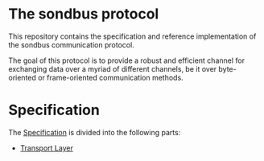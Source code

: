 # The sondbus protocol

This repository contains the specification and reference implementation of the sondbus communication protocol.

The goal of this protocol is to provide a robust and efficient channel for exchanging data over a myriad of different channels, be it over byte-oriented or frame-oriented communication methods.

# Specification

The [Specification](/spec) is divided into the following parts:

- [Transport Layer](/spec/04-Transport-Layer.md)
